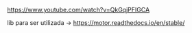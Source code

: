 https://www.youtube.com/watch?v=QkGqjPFIGCA

lib para ser utilizada -> https://motor.readthedocs.io/en/stable/